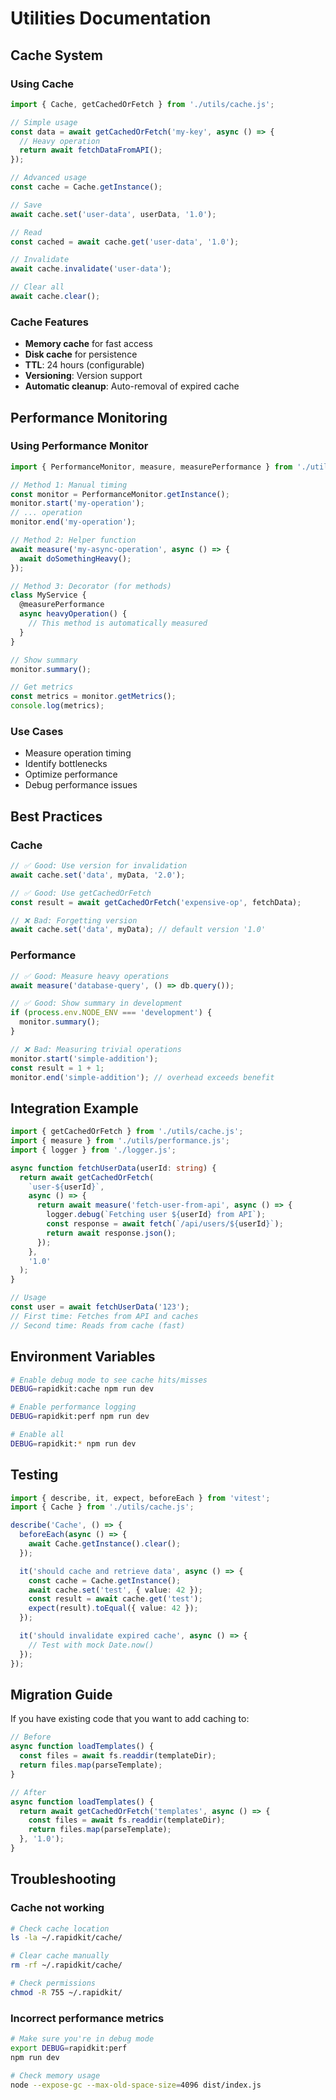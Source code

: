 # Utilities Documentation

## Cache System

### Using Cache

```typescript
import { Cache, getCachedOrFetch } from './utils/cache.js';

// Simple usage
const data = await getCachedOrFetch('my-key', async () => {
  // Heavy operation
  return await fetchDataFromAPI();
});

// Advanced usage
const cache = Cache.getInstance();

// Save
await cache.set('user-data', userData, '1.0');

// Read
const cached = await cache.get('user-data', '1.0');

// Invalidate
await cache.invalidate('user-data');

// Clear all
await cache.clear();
```

### Cache Features
- **Memory cache** for fast access
- **Disk cache** for persistence
- **TTL**: 24 hours (configurable)
- **Versioning**: Version support
- **Automatic cleanup**: Auto-removal of expired cache

## Performance Monitoring

### Using Performance Monitor

```typescript
import { PerformanceMonitor, measure, measurePerformance } from './utils/performance.js';

// Method 1: Manual timing
const monitor = PerformanceMonitor.getInstance();
monitor.start('my-operation');
// ... operation
monitor.end('my-operation');

// Method 2: Helper function
await measure('my-async-operation', async () => {
  await doSomethingHeavy();
});

// Method 3: Decorator (for methods)
class MyService {
  @measurePerformance
  async heavyOperation() {
    // This method is automatically measured
  }
}

// Show summary
monitor.summary();

// Get metrics
const metrics = monitor.getMetrics();
console.log(metrics);
```

### Use Cases
- Measure operation timing
- Identify bottlenecks
- Optimize performance
- Debug performance issues

## Best Practices

### Cache
```typescript
// ✅ Good: Use version for invalidation
await cache.set('data', myData, '2.0');

// ✅ Good: Use getCachedOrFetch
const result = await getCachedOrFetch('expensive-op', fetchData);

// ❌ Bad: Forgetting version
await cache.set('data', myData); // default version '1.0'
```

### Performance
```typescript
// ✅ Good: Measure heavy operations
await measure('database-query', () => db.query());

// ✅ Good: Show summary in development
if (process.env.NODE_ENV === 'development') {
  monitor.summary();
}

// ❌ Bad: Measuring trivial operations
monitor.start('simple-addition');
const result = 1 + 1;
monitor.end('simple-addition'); // overhead exceeds benefit
```

## Integration Example

```typescript
import { getCachedOrFetch } from './utils/cache.js';
import { measure } from './utils/performance.js';
import { logger } from './logger.js';

async function fetchUserData(userId: string) {
  return await getCachedOrFetch(
    `user-${userId}`,
    async () => {
      return await measure('fetch-user-from-api', async () => {
        logger.debug(`Fetching user ${userId} from API`);
        const response = await fetch(`/api/users/${userId}`);
        return await response.json();
      });
    },
    '1.0'
  );
}

// Usage
const user = await fetchUserData('123');
// First time: Fetches from API and caches
// Second time: Reads from cache (fast)
```

## Environment Variables

```bash
# Enable debug mode to see cache hits/misses
DEBUG=rapidkit:cache npm run dev

# Enable performance logging
DEBUG=rapidkit:perf npm run dev

# Enable all
DEBUG=rapidkit:* npm run dev
```

## Testing

```typescript
import { describe, it, expect, beforeEach } from 'vitest';
import { Cache } from './utils/cache.js';

describe('Cache', () => {
  beforeEach(async () => {
    await Cache.getInstance().clear();
  });

  it('should cache and retrieve data', async () => {
    const cache = Cache.getInstance();
    await cache.set('test', { value: 42 });
    const result = await cache.get('test');
    expect(result).toEqual({ value: 42 });
  });

  it('should invalidate expired cache', async () => {
    // Test with mock Date.now()
  });
});
```

## Migration Guide

If you have existing code that you want to add caching to:

```typescript
// Before
async function loadTemplates() {
  const files = await fs.readdir(templateDir);
  return files.map(parseTemplate);
}

// After
async function loadTemplates() {
  return await getCachedOrFetch('templates', async () => {
    const files = await fs.readdir(templateDir);
    return files.map(parseTemplate);
  }, '1.0');
}
```

## Troubleshooting

### Cache not working
```bash
# Check cache location
ls -la ~/.rapidkit/cache/

# Clear cache manually
rm -rf ~/.rapidkit/cache/

# Check permissions
chmod -R 755 ~/.rapidkit/
```

### Incorrect performance metrics
```bash
# Make sure you're in debug mode
export DEBUG=rapidkit:perf
npm run dev

# Check memory usage
node --expose-gc --max-old-space-size=4096 dist/index.js
```
